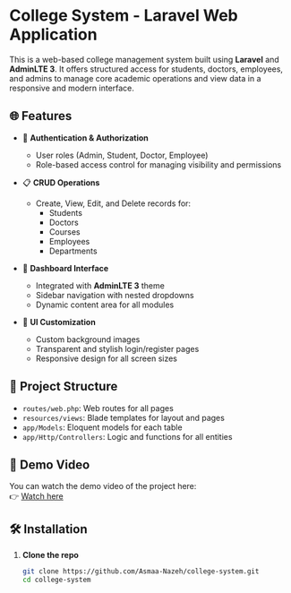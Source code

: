# College System - Laravel Web Application

This is a web-based college management system built using **Laravel** and **AdminLTE 3**. It offers structured access for students, doctors, employees, and admins to manage core academic operations and view data in a responsive and modern interface.

## 🌐 Features

- 🔐 **Authentication & Authorization**
  - User roles (Admin, Student, Doctor, Employee)
  - Role-based access control for managing visibility and permissions

- 📋 **CRUD Operations**
  - Create, View, Edit, and Delete records for:
    - Students
    - Doctors
    - Courses
    - Employees
    - Departments

- 🧭 **Dashboard Interface**
  - Integrated with **AdminLTE 3** theme
  - Sidebar navigation with nested dropdowns
  - Dynamic content area for all modules

- 🎨 **UI Customization**
  - Custom background images
  - Transparent and stylish login/register pages
  - Responsive design for all screen sizes

## 📂 Project Structure

- `routes/web.php`: Web routes for all pages
- `resources/views`: Blade templates for layout and pages
- `app/Models`: Eloquent models for each table
- `app/Http/Controllers`: Logic and functions for all entities


## 🎥 Demo Video

You can watch the demo video of the project here:  
👉 [Watch here](https://drive.google.com/file/d/1kcR4zd-07fBcxkNVeMY_AJGDzZnIlWPY/view?usp=drive_link)


## 🛠️ Installation

1. **Clone the repo**
   ```bash
   git clone https://github.com/Asmaa-Nazeh/college-system.git
   cd college-system
